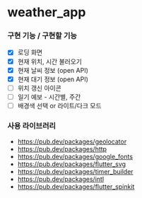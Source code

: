 # weather_app

### 구현 기능 / 구현할 기능
- [x] 로딩 화면
- [x] 현재 위치, 시간 불러오기
- [x] 현재 날씨 정보 (open API)
- [x] 현재 대기 정보 (open API)
- [ ] 위치 갱신 아이콘
- [ ] 일기 예보 - 시간별, 주간
- [ ] 배경색 선택 or 라이트/다크 모드

### 사용 라이브러리
- https://pub.dev/packages/geolocator
- https://pub.dev/packages/http
- https://pub.dev/packages/google_fonts
- https://pub.dev/packages/flutter_svg
- https://pub.dev/packages/timer_builder
- https://pub.dev/packages/intl
- https://pub.dev/packages/flutter_spinkit
